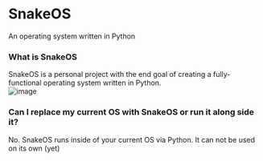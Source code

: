 # SnakeOS
An operating system written in Python

### What is SnakeOS

SnakeOS is a personal project with the end goal of creating a fully-functional operating system written in Python.<br>
![image](https://user-images.githubusercontent.com/84232764/139426877-a047ae50-ac48-4b91-9bd3-0c13d0dcbaf3.png)


### Can I replace my current OS with SnakeOS or run it along side it?
No. SnakeOS runs inside of your current OS via Python. It can not be used on its own (yet)

